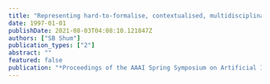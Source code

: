 ```yaml
---
title: "Representing hard-to-formalise, contextualised, multidisciplinary, organisational knowledge"
date: 1997-01-01
publishDate: 2021-08-03T04:08:10.121847Z
authors: ["SB Shum"]
publication_types: ["2"]
abstract: ""
featured: false
publication: "*Proceedings of the AAAI Spring Symposium on Artificial Intelligence in …*"
---
```


